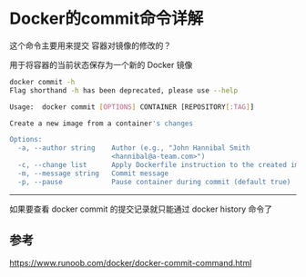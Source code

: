 # Docker的commit命令详解

这个命令主要用来提交 容器对镜像的修改的？

用于将容器的当前状态保存为一个新的 Docker 镜像

```bash
docker commit -h
Flag shorthand -h has been deprecated, please use --help

Usage:  docker commit [OPTIONS] CONTAINER [REPOSITORY[:TAG]]

Create a new image from a container's changes

Options:
  -a, --author string    Author (e.g., "John Hannibal Smith
                         <hannibal@a-team.com>")
  -c, --change list      Apply Dockerfile instruction to the created image
  -m, --message string   Commit message
  -p, --pause            Pause container during commit (default true)
```

----

如果要查看 docker commit 的提交记录就只能通过 docker history 命令了

## 参考

https://www.runoob.com/docker/docker-commit-command.html
